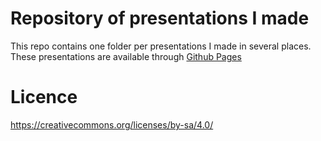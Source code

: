 # Repository of presentations I made

This repo contains one folder per presentations I made in several places. 
These presentations are available through [Github Pages](cderv.github.io)

# Licence
https://creativecommons.org/licenses/by-sa/4.0/

